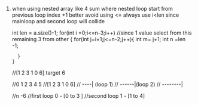 1) when using nested array like 4 sum where nested loop start from previous loop index +1 better
avoid using <= always use  i<len since mainloop and second loop will collide
      
      int len = a.size()-1;
      for(int i =0;i<=n-3;i++)  //since 1 value select from this remaining 3 from other
      {
         for(int j=i+1;j<=n-2;j++){
           int m= j+1;
           int n =len -1;

         }
       }
       
      //[1 2 3 1 0 6]  target    6
      
      //0 1  2 3 4 5
      //[1 2 3 1 0 6]
      // ----| (loop 1)
      //   ------|(loop 2)
      //     --------|
          
      //n -6
      //first loop 0 - [0 to 3 ]
      //second loop 1 - [1 to 4]
      
      
 
